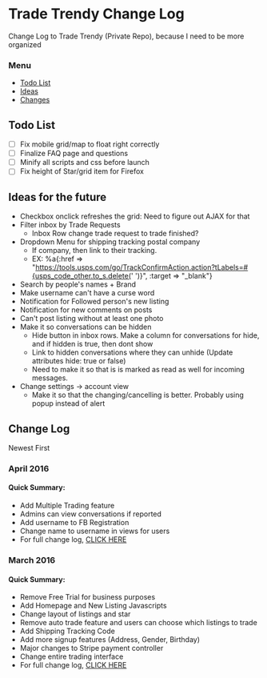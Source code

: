 # Trade Trendy Change Log
Change Log to Trade Trendy (Private Repo), because I need to be more organized

### Menu
- [Todo List](#todo-list)
- [Ideas](#ideas-for-the-future)
- [Changes](#change-log)

## Todo List
- [ ] Fix mobile grid/map to float right correctly
- [ ] Finalize FAQ page and questions
- [ ] Minify all scripts and css before launch
- [ ] Fix height of Star/grid item for Firefox

## Ideas for the future
* Checkbox onclick refreshes the grid: Need to figure out AJAX for that
* Filter inbox by Trade Requests
  * Inbox Row change trade request to trade finished?
* Dropdown Menu for shipping tracking postal company
  * If company, then link to their tracking.
  * EX:  %a{:href => "https://tools.usps.com/go/TrackConfirmAction.action?tLabels=#{usps_code_other.to_s.delete(' ')}", :target => "\_blank"}
* Search by people's names + Brand
* Make username can't have a curse word
* Notification for Followed person's new listing
* Notification for new comments on posts
* Can't post listing without at least one photo
* Make it so conversations can be hidden
  * Hide button in inbox rows. Make a column for conversations for hide, and if hidden is true, then dont show
  * Link to hidden conversations where they can unhide (Update attributes hide: true or false)
  * Need to make it so that is is marked as read as well for incoming messages.
* Change settings -> account view
  * Make it so that the changing/cancelling is better. Probably using popup instead of alert

## Change Log
Newest First
### April 2016
#### Quick Summary:
* Add Multiple Trading feature
* Admins can view conversations if reported
* Add username to FB Registration
* Change name to username in views for users
* For full change log, [CLICK HERE](changes/april2016.md)

### March 2016
#### Quick Summary:
* Remove Free Trial for business purposes
* Add Homepage and New Listing Javascripts
* Change layout of listings and star
* Remove auto trade feature and users can choose which listings to trade
* Add Shipping Tracking Code
* Add more signup features (Address, Gender, Birthday)
* Major changes to Stripe payment controller
* Change entire trading interface
* For full change log, [CLICK HERE](changes/march2016.md)
